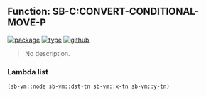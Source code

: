 ## Function: SB-C:CONVERT-CONDITIONAL-MOVE-P
[![package](https://img.shields.io/badge/Package-SB--C-5f9ea0.svg?style=social&colorA=999999)](../) [![type](https://img.shields.io/badge/Type-Function-5f9ea0.svg?style=social&colorA=999999)](../#function) [![github](https://img.shields.io/badge/GitHub-View_the_source-5f9ea0.svg?style=social&colorA=999999&logo=github)](https://github.com/sbcl/sbcl/blob/master/src/compiler/x86-64/pred.lisp/) 

> No description.

### Lambda list
```cl
(sb-vm::node sb-vm::dst-tn sb-vm::x-tn sb-vm::y-tn)
```
